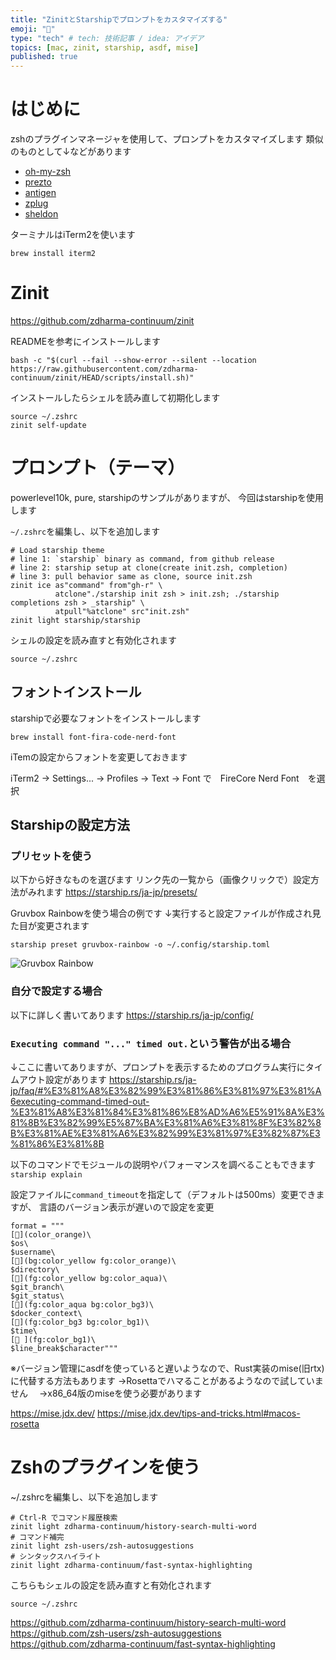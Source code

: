 ```yaml
---
title: "ZinitとStarshipでプロンプトをカスタマイズする"
emoji: "👋"
type: "tech" # tech: 技術記事 / idea: アイデア
topics: [mac, zinit, starship, asdf, mise]
published: true
---
```


# はじめに

zshのプラグインマネージャを使用して、プロンプトをカスタマイズします
類似のものとして↓などがあります

- [oh-my-zsh](https://github.com/ohmyzsh/ohmyzsh/)
- [prezto](https://github.com/sorin-ionescu/prezto)
- [antigen](https://github.com/zsh-users/antigen)
- [zplug](https://github.com/zplug/zplug)
- [sheldon](https://github.com/rossmacarthur/sheldon)

ターミナルはiTerm2を使います

```
brew install iterm2
```

# Zinit

https://github.com/zdharma-continuum/zinit

READMEを参考にインストールします
```
bash -c "$(curl --fail --show-error --silent --location https://raw.githubusercontent.com/zdharma-continuum/zinit/HEAD/scripts/install.sh)"
```

インストールしたらシェルを読み直して初期化します
```
source ~/.zshrc
zinit self-update
```

# プロンプト（テーマ）

powerlevel10k, pure, starshipのサンプルがありますが、
今回はstarshipを使用します

`~/.zshrc`を編集し、以下を追加します
```
# Load starship theme
# line 1: `starship` binary as command, from github release
# line 2: starship setup at clone(create init.zsh, completion)
# line 3: pull behavior same as clone, source init.zsh
zinit ice as"command" from"gh-r" \
          atclone"./starship init zsh > init.zsh; ./starship completions zsh > _starship" \
          atpull"%atclone" src"init.zsh"
zinit light starship/starship
```
シェルの設定を読み直すと有効化されます
```
source ~/.zshrc
```

## フォントインストール

starshipで必要なフォントをインストールします
```
brew install font-fira-code-nerd-font
```

iTemの設定からフォントを変更しておきます

iTerm2 -> Settings... -> Profiles -> Text -> Font
で　FireCore Nerd Font　を選択

## Starshipの設定方法

### プリセットを使う

以下から好きなものを選びます
リンク先の一覧から（画像クリックで）設定方法がみれます
https://starship.rs/ja-jp/presets/

Gruvbox Rainbowを使う場合の例です
↓実行すると設定ファイルが作成され見た目が変更されます
```
starship preset gruvbox-rainbow -o ~/.config/starship.toml
```

![Gruvbox Rainbow](https://starship.rs/presets/img/gruvbox-rainbow.png)

### 自分で設定する場合

以下に詳しく書いてあります
https://starship.rs/ja-jp/config/

### `Executing command "..." timed out.`という警告が出る場合

↓ここに書いてありますが、プロンプトを表示するためのプログラム実行にタイムアウト設定があります
https://starship.rs/ja-jp/faq/#%E3%81%A8%E3%82%99%E3%81%86%E3%81%97%E3%81%A6executing-command-timed-out-%E3%81%A8%E3%81%84%E3%81%86%E8%AD%A6%E5%91%8A%E3%81%8B%E3%82%99%E5%87%BA%E3%81%A6%E3%81%8F%E3%82%8B%E3%81%AE%E3%81%A6%E3%82%99%E3%81%97%E3%82%87%E3%81%86%E3%81%8B

以下のコマンドでモジュールの説明やパフォーマンスを調べることもできます
`starship explain`

設定ファイルに`command_timeout`を指定して（デフォルトは500ms）変更できますが、
言語のバージョン表示が遅いので設定を変更

```
format = """
[](color_orange)\
$os\
$username\
[](bg:color_yellow fg:color_orange)\
$directory\
[](fg:color_yellow bg:color_aqua)\
$git_branch\
$git_status\
[](fg:color_aqua bg:color_bg3)\
$docker_context\
[](fg:color_bg3 bg:color_bg1)\
$time\
[ ](fg:color_bg1)\
$line_break$character"""
```

※バージョン管理にasdfを使っていると遅いようなので、Rust実装のmise(旧rtx)に代替する方法もあります
→Rosettaでハマることがあるようなので試していません
　→x86_64版のmiseを使う必要があります

https://mise.jdx.dev/
https://mise.jdx.dev/tips-and-tricks.html#macos-rosetta

# Zshのプラグインを使う

~/.zshrcを編集し、以下を追加します
```
# Ctrl-R でコマンド履歴検索
zinit light zdharma-continuum/history-search-multi-word
# コマンド補完
zinit light zsh-users/zsh-autosuggestions
# シンタックスハイライト
zinit light zdharma-continuum/fast-syntax-highlighting
```
こちらもシェルの設定を読み直すと有効化されます
```
source ~/.zshrc
```
https://github.com/zdharma-continuum/history-search-multi-word
https://github.com/zsh-users/zsh-autosuggestions
https://github.com/zdharma-continuum/fast-syntax-highlighting
